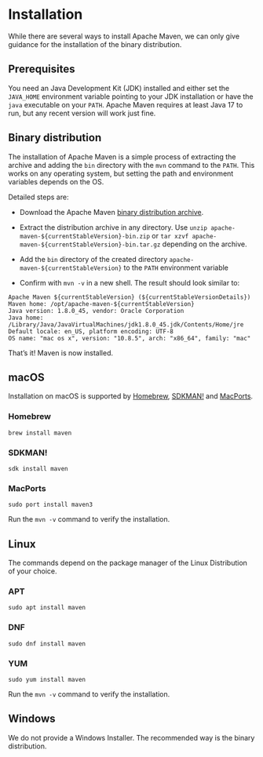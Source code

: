 <!--
Licensed to the Apache Software Foundation (ASF) under one
or more contributor license agreements.  See the NOTICE file
distributed with this work for additional information
regarding copyright ownership.  The ASF licenses this file
to you under the Apache License, Version 2.0 (the
"License"); you may not use this file except in compliance
with the License.  You may obtain a copy of the License at

    http://www.apache.org/licenses/LICENSE-2.0

Unless required by applicable law or agreed to in writing,
software distributed under the License is distributed on an
"AS IS" BASIS, WITHOUT WARRANTIES OR CONDITIONS OF ANY
KIND, either express or implied.  See the License for the
specific language governing permissions and limitations
under the License.
-->
# Installation

While there are several ways to install Apache Maven, we can only give guidance for 
the installation of the binary distribution. 

## Prerequisites

You need an Java Development Kit (JDK) installed and either set the `JAVA_HOME` 
environment variable pointing to your JDK installation or have the `java` executable
on your `PATH`. 
Apache Maven requires at least Java 17 to run, but any recent version will work just fine. 

## Binary distribution

The installation of Apache Maven is a simple process of extracting the archive 
and adding the `bin` directory with the `mvn` command to the `PATH`. This works on any 
operating system, but setting the path and environment variables depends on the OS.

Detailed steps are:

* Download the Apache Maven [binary distribution archive](/download.html). 

* Extract the distribution archive in any directory. Use `unzip apache-maven-${currentStableVersion}-bin.zip`
or `tar xzvf apache-maven-${currentStableVersion}-bin.tar.gz` depending on the archive.

* Add the `bin` directory of the created directory `apache-maven-${currentStableVersion}` to 
the `PATH` environment variable

* Confirm with `mvn -v` in a new shell. The result should look similar to:

```
Apache Maven ${currentStableVersion} (${currentStableVersionDetails})
Maven home: /opt/apache-maven-${currentStableVersion}
Java version: 1.8.0_45, vendor: Oracle Corporation
Java home: /Library/Java/JavaVirtualMachines/jdk1.8.0_45.jdk/Contents/Home/jre
Default locale: en_US, platform encoding: UTF-8
OS name: "mac os x", version: "10.8.5", arch: "x86_64", family: "mac"
```

That’s it! Maven is now installed.

## macOS

Installation on macOS is supported by [Homebrew](https://brew.sh),
[SDKMAN!](https://sdkman.io) and
[MacPorts](https://www.macports.org).

### Homebrew

```
brew install maven
```

### SDKMAN!

```
sdk install maven
```

### MacPorts

```
sudo port install maven3
```

Run the `mvn -v` command to verify the installation.

## Linux

The commands depend on the package manager of the Linux Distribution of your choice.

### APT

```
sudo apt install maven
```

### DNF

```
sudo dnf install maven
```

### YUM

```
sudo yum install maven
```

Run the `mvn -v` command to verify the installation.


## Windows

We do not provide a Windows Installer. The recommended way is the binary distribution.
